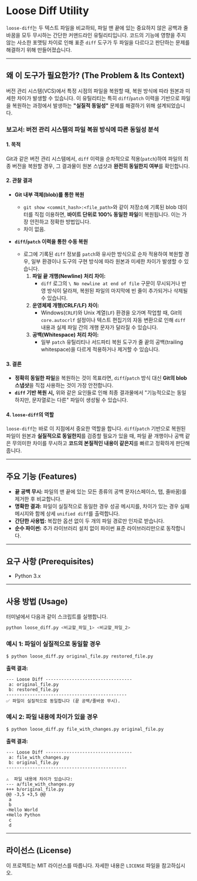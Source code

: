 # Loose Diff Utility

`loose-diff`는 두 텍스트 파일을 비교하되, 파일 맨 끝에 있는 중요하지 않은 공백과 줄바꿈을 모두 무시하는 간단한 커맨드라인 유틸리티입니다. 코드의 기능에 영향을 주지 않는 사소한 포맷팅 차이로 인해 표준 `diff` 도구가 두 파일을 다르다고 판단하는 문제를 해결하기 위해 만들어졌습니다.

---

## 왜 이 도구가 필요한가? (The Problem & Its Context)

버전 관리 시스템(VCS)에서 특정 시점의 파일을 복원할 때, 복원 방식에 따라 원본과 미세한 차이가 발생할 수 있습니다. 이 유틸리티는 특히 `diff`/`patch` 이력을 기반으로 파일을 복원하는 과정에서 발생하는 **"실질적 동일성"** 문제를 해결하기 위해 설계되었습니다.

### 보고서: 버전 관리 시스템의 파일 복원 방식에 따른 동일성 분석

#### 1. 목적
Git과 같은 버전 관리 시스템에서, `diff` 이력을 순차적으로 적용(`patch`)하여 파일의 최종 버전을 복원할 경우, 그 결과물이 원본 스냅샷과 **완전히 동일한지 여부**를 확인합니다.

#### 2. 관찰 결과
-   **Git 내부 객체(blob)를 통한 복원**
    -   `git show <commit_hash>:<file_path>`와 같이 저장소에 기록된 blob 데이터를 직접 이용하면, **바이트 단위로 100% 동일한 파일**이 복원됩니다. 이는 가장 안전하고 정확한 방법입니다.
    -   차이 없음.

-   **`diff`/`patch` 이력을 통한 수동 복원**
    -   로그에 기록된 `diff` 정보를 `patch`와 유사한 방식으로 순차 적용하여 복원할 경우, 일부 환경이나 도구의 구현 방식에 따라 원본과 미세한 차이가 발생할 수 있습니다.
        1.  **파일 끝 개행(Newline) 처리 차이:**
            -   `diff` 로그의 `\ No newline at end of file` 구문이 무시되거나 반영 방식이 달라져, 복원된 파일의 마지막에 빈 줄이 추가되거나 삭제될 수 있습니다.
        2.  **운영체제 개행(CRLF/LF) 차이:**
            -   Windows(`CRLF`)와 Unix 계열(`LF`) 환경을 오가며 작업할 때, Git의 `core.autocrlf` 설정이나 텍스트 편집기의 자동 변환으로 인해 `diff` 내용과 실제 파일 간의 개행 문자가 달라질 수 있습니다.
        3.  **공백(Whitespace) 처리 차이:**
            -   일부 `patch` 유틸리티나 서드파티 복원 도구가 줄 끝의 공백(trailing whitespace)을 다르게 적용하거나 제거할 수 있습니다.

#### 3. 결론
-   **정확히 동일한 파일**을 복원하는 것이 목표라면, `diff`/`patch` 방식 대신 **Git의 blob 스냅샷**을 직접 사용하는 것이 가장 안전합니다.
-   **`diff` 기반 복원 시,** 위와 같은 요인들로 인해 최종 결과물에서 "기능적으로는 동일하지만, 문자열로는 다른" 파일이 생성될 수 있습니다.

#### 4. `loose-diff`의 역할
`loose-diff`는 바로 이 지점에서 중요한 역할을 합니다. `diff`/`patch` 기반으로 복원된 파일이 원본과 **실질적으로 동일한지**를 검증할 필요가 있을 때, 파일 끝 개행이나 공백 같은 무의미한 차이를 무시하고 **코드의 본질적인 내용이 같은지**를 빠르고 정확하게 판단해줍니다.

---

## 주요 기능 (Features)

-   **끝 공백 무시:** 파일의 맨 끝에 있는 모든 종류의 공백 문자(스페이스, 탭, 줄바꿈)를 제거한 후 비교합니다.
-   **명확한 결과:** 파일이 실질적으로 동일한 경우 성공 메시지를, 차이가 있는 경우 실패 메시지와 함께 상세 `unified diff`를 출력합니다.
-   **간단한 사용법:** 복잡한 옵션 없이 두 개의 파일 경로만 인자로 받습니다.
-   **순수 파이썬:** 추가 라이브러리 설치 없이 파이썬 표준 라이브러리만으로 동작합니다.

---

## 요구 사항 (Prerequisites)

-   Python 3.x

---

## 사용 방법 (Usage)

터미널에서 다음과 같이 스크립트를 실행합니다.

```bash
python loose_diff.py <비교할_파일_1> <비교할_파일_2>
```

### 예시 1: 파일이 실질적으로 동일할 경우

```bash
$ python loose_diff.py original_file.py restored_file.py
```

**출력 결과:**
```
--- Loose Diff ---------------------------------
 a: original_file.py
 b: restored_file.py
----------------------------------------------
✅ 파일이 실질적으로 동일합니다 (끝 공백/줄바꿈 무시).
```

### 예시 2: 파일 내용에 차이가 있을 경우

```bash
$ python loose_diff.py file_with_changes.py original_file.py
```

**출력 결과:**
```
--- Loose Diff ---------------------------------
 a: file_with_changes.py
 b: original_file.py
----------------------------------------------

⚠️  파일 내용에 차이가 있습니다:
--- a/file_with_changes.py
+++ b/original_file.py
@@ -3,5 +3,5 @@
 a
 b
-Hello World
+Hello Python
 c
 d
```

---

## 라이선스 (License)

이 프로젝트는 MIT 라이선스를 따릅니다. 자세한 내용은 `LICENSE` 파일을 참고하십시오.